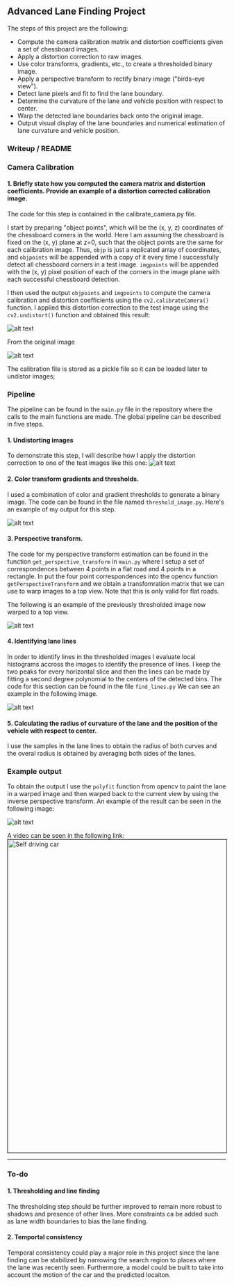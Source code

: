 ## Advanced Lane Finding Project

The steps of this project are the following:

* Compute the camera calibration matrix and distortion coefficients given a set of chessboard images.
* Apply a distortion correction to raw images.
* Use color transforms, gradients, etc., to create a thresholded binary image.
* Apply a perspective transform to rectify binary image ("birds-eye view").
* Detect lane pixels and fit to find the lane boundary.
* Determine the curvature of the lane and vehicle position with respect to center.
* Warp the detected lane boundaries back onto the original image.
* Output visual display of the lane boundaries and numerical estimation of lane curvature and vehicle position.

[//]: # (Image References)

[image1]: ./output_images/undistorted.png "Undistorted"
[image2]: ./test_images/test1.jpg "Road Transformed"
[image3]: ./output_images/threshold.png "Binary Example"
[image4]: ./output_images/warped.png "Warp Example"
[image5]: ./output_images/fit_lines.png "Fit Visual"
[image6]: ./output_images/lanes.png "Output"
[video1]: ./project_video_out.mp4 "Video"


### Writeup / README

### Camera Calibration

#### 1. Briefly state how you computed the camera matrix and distortion coefficients. Provide an example of a distortion corrected calibration image.

The code for this step is contained in the calibrate_camera.py file.  

I start by preparing "object points", which will be the (x, y, z) coordinates of the chessboard corners in the world. Here I am assuming the chessboard is fixed on the (x, y) plane at z=0, such that the object points are the same for each calibration image.  Thus, `objp` is just a replicated array of coordinates, and `objpoints` will be appended with a copy of it every time I successfully detect all chessboard corners in a test image.  `imgpoints` will be appended with the (x, y) pixel position of each of the corners in the image plane with each successful chessboard detection.  

I then used the output `objpoints` and `imgpoints` to compute the camera calibration and distortion coefficients using the `cv2.calibrateCamera()` function.  I applied this distortion correction to the test image using the `cv2.undistort()` function and obtained this result: 

![alt text][image1]

From the original image

![alt text][image2]

The calibration file is stored as a pickle file so it can be loaded later to undistor images;

### Pipeline

The pipeline can be found in the `main.py` file in the repository where the calls to the main functions are made. The global pipeline can be described in five steps.

#### 1. Undistorting images

To demonstrate this step, I will describe how I apply the distortion correction to one of the test images like this one:
![alt text][image2]

#### 2. Color transform gradients and thresholds.

I used a combination of color and gradient thresholds to generate a binary image. The code can be found in the file named `threshold_image.py`. Here's an example of my output for this step.

![alt text][image3]

#### 3. Perspective transform.

The code for my perspective transform estimation can be found in the function `get_perspective_transform` in `main.py` where I setup a set of correspondences between 4 points in a flat road and 4 points in a rectangle. In put the four point correspondences into the opencv function `getPerspectiveTransform` and we obtain a transfomration matrix that we can use to warp images to a top view. Note that this is only valid for flat roads.

The following is an example of the previously thresholded image now warped to a top view.

![alt text][image4]

#### 4. Identifying lane lines

In order to identify lines in the thresholded images I evaluate local histograms accross the images to identify the presence of lines. I keep the two peaks for every horizontal slice and then the lines can be made by fitting a second degree polynomial to the centers of the detected bins. The code for this section can be found in the file `find_lines.py`
We can see an example in the following image.

![alt text][image5]

#### 5. Calculating the radius of curvature of the lane and the position of the vehicle with respect to center.

I use the samples in the lane lines to obtain the radius of both curves and the overal radius is obtained by averaging both sides of the lanes. 

### Example output

To obtain the output I use the `polyfit` function from opencv to paint the lane in a warped image and then warped back to the current view by using the inverse perspective transform. An example of the result can be seen in the following image:

![alt text][image6]

A video can be seen in the following link:
<a href="http://www.youtube.com/watch?feature=player_embedded&v=T2tCscbl6y4
" target="_blank"><img src="http://img.youtube.com/vi/T2tCscbl6y4/0.jpg" 
alt="Self driving car" width="1280" height="720" border="1" /></a> 

---

### To-do

#### 1. Thresholding and line finding
The thresholding step should be further improved to remain more robust to shadows and presence of other lines. More constraints ca be added such as lane width boundaries to bias the lane finding.

#### 2. Temportal consistency
Temporal consistency could play a major role in this project since the lane finding can be stabilized by narrowing the search region to places where the lane was recently seen. Furthermore, a model could be built to take into account the motion of the car and the predicted locaiton.
